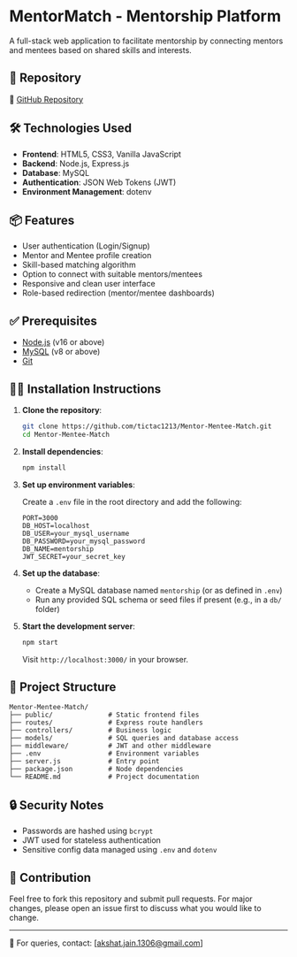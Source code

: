
# MentorMatch - Mentorship Platform

A full-stack web application to facilitate mentorship by connecting mentors and mentees based on shared skills and interests.

## 📂 Repository
🔗 [GitHub Repository](https://github.com/tictac1213/Mentor-Mentee-Match)


## 🛠️ Technologies Used

- **Frontend**: HTML5, CSS3, Vanilla JavaScript  
- **Backend**: Node.js, Express.js  
- **Database**: MySQL  
- **Authentication**: JSON Web Tokens (JWT)  
- **Environment Management**: dotenv  

## 📦 Features

- User authentication (Login/Signup)
- Mentor and Mentee profile creation
- Skill-based matching algorithm
- Option to connect with suitable mentors/mentees
- Responsive and clean user interface
- Role-based redirection (mentor/mentee dashboards)

## ✅ Prerequisites

- [Node.js](https://nodejs.org/) (v16 or above)  
- [MySQL](https://www.mysql.com/) (v8 or above)  
- [Git](https://git-scm.com/)

## 🧑‍💻 Installation Instructions

1. **Clone the repository**:
   ```bash
   git clone https://github.com/tictac1213/Mentor-Mentee-Match.git
   cd Mentor-Mentee-Match


2. **Install dependencies**:

   ```bash
   npm install
   ```

3. **Set up environment variables**:

   Create a `.env` file in the root directory and add the following:

   ```env
   PORT=3000
   DB_HOST=localhost
   DB_USER=your_mysql_username
   DB_PASSWORD=your_mysql_password
   DB_NAME=mentorship
   JWT_SECRET=your_secret_key
   ```

4. **Set up the database**:

   * Create a MySQL database named `mentorship` (or as defined in `.env`)
   * Run any provided SQL schema or seed files if present (e.g., in a `db/` folder)

5. **Start the development server**:

   ```bash
   npm start
   ```

   Visit `http://localhost:3000/` in your browser.

## 📁 Project Structure

```
Mentor-Mentee-Match/
├── public/              # Static frontend files
├── routes/              # Express route handlers
├── controllers/         # Business logic
├── models/              # SQL queries and database access
├── middleware/          # JWT and other middleware
├── .env                 # Environment variables
├── server.js            # Entry point
├── package.json         # Node dependencies
└── README.md            # Project documentation
```

## 🔒 Security Notes

* Passwords are hashed using `bcrypt`
* JWT used for stateless authentication
* Sensitive config data managed using `.env` and `dotenv`

## 🤝 Contribution

Feel free to fork this repository and submit pull requests.
For major changes, please open an issue first to discuss what you would like to change.

---

📧 For queries, contact: \[[akshat.jain.1306@gmail.com](mailto:akshat.jain.1306@gmail.com)]


